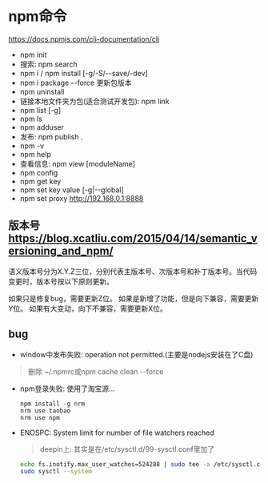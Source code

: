 # npm命令 

https://docs.npmjs.com/cli-documentation/cli
- npm init
- 搜索: npm search
- npm i / npm install [-g/-S/--save/-dev]
- npm i package --force 更新包版本
- npm uninstall 
- 链接本地文件夹为包(适合测试开发包): npm link
- npm list [-g]
- npm ls
- npm adduser
- 发布: npm publish .
- npm -v
- npm help
- 查看信息: npm view [moduleName]
- npm config
 - npm get key
 - npm set key value [-g|--global]
 - npm set proxy http://192.168.0.1:8888

版本号
https://blog.xcatliu.com/2015/04/14/semantic_versioning_and_npm/
---
语义版本号分为X.Y.Z三位，分别代表主版本号、次版本号和补丁版本号。当代码变更时，版本号按以下原则更新。

如果只是修复bug，需要更新Z位。
如果是新增了功能，但是向下兼容，需要更新Y位。
如果有大变动，向下不兼容，需要更新X位。

## bug
- window中发布失败: operation not permitted.(主要是nodejs安装在了C盘)
> 删除 ~/.npmrc或npm cache clean --force
- npm登录失败: 使用了淘宝源...
  ```
  npm install -g nrm 
  nrm use taobao
  nrm use npm
  ```
- ENOSPC: System limit for number of file watchers reached
  > deepin上: 其实是在/etc/sysctl.d/99-sysctl.conf里加了
  ```bash
  echo fs.inotify.max_user_watches=524288 | sudo tee -a /etc/sysctl.conf && sudo sysctl -p
  sudo sysctl --system
  ```